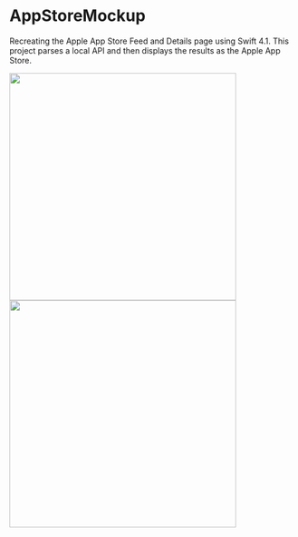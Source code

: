 # AppStoreMockup
Recreating the Apple App Store Feed and Details page using Swift 4.1. This project parses a local API and then displays the results as the Apple App Store.

<img src="https://user-images.githubusercontent.com/28748775/42145790-f2d0c9ac-7de0-11e8-92e9-fb1288ff9e5a.png" width="400">
<img src="https://user-images.githubusercontent.com/28748775/42145722-8d2250bc-7de0-11e8-9941-327ed24b8aeb.png" width="400">
